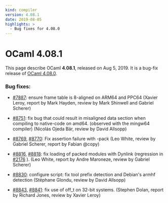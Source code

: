 ```yaml
---
kind: compiler
version: 4.08.1
date: 2019-08-05
highlights: >
  - Bug fixes for 4.08.0
---
```


# OCaml 4.08.1

This page describe OCaml **4.08.1**, released on Aug 5, 2019.  It is
a bug-fix release of [OCaml 4.08.0](4.08.0.html).

### Bug fixes:

- [#7887](https://caml.inria.fr/mantis/view.php?id=7887):
  ensure frame table is 8-aligned on ARM64 and PPC64
  (Xavier Leroy, report by Mark Hayden, review by Mark Shinwell
   and Gabriel Scherer)

- [#8751](https://caml.inria.fr/mantis/view.php?id=8751):
  fix bug that could result in misaligned data section when compiling to
  native-code on amd64.  (observed with the mingw64 compiler)
  (Nicolás Ojeda Bär, review by David Allsopp)

- [#8769](https://caml.inria.fr/mantis/view.php?id=8769),
  [#8770](https://caml.inria.fr/mantis/view.php?id=8770):
  Fix assertion failure with -pack
  (Leo White, review by Gabriel Scherer, report by Fabian @copy)

- [#8816](https://caml.inria.fr/mantis/view.php?id=8816),
  [#8818](https://caml.inria.fr/mantis/view.php?id=8818):
  fix loading of packed modules with Dynlink (regression in
  [#2176](https://caml.inria.fr/mantis/view.php?id=2176)
  ).
  (Leo White, report by Andre Maroneze, review by Gabriel Scherer)

- [#8830](https://caml.inria.fr/mantis/view.php?id=8830):
  configure script: fix tool prefix detection and Debian's armhf
  detection
  (Stéphane Glondu, review by David Allsopp)

- [#8843](https://caml.inria.fr/mantis/view.php?id=8843),
  [#8841](https://caml.inria.fr/mantis/view.php?id=8841):
  fix use of off_t on 32-bit systems.
  (Stephen Dolan, report by Richard Jones, review by Xavier Leroy)
